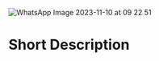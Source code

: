 ![WhatsApp Image 2023-11-10 at 09 22 51](https://github.com/Adit2205/Aplikasi-Pengaduanku/assets/150405854/dfc580ca-e496-4fe8-a8aa-421e7545bfe2)

# Short Description
